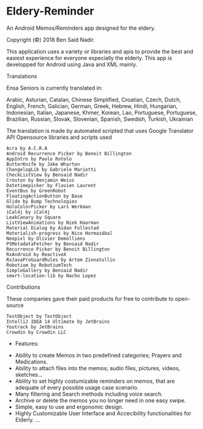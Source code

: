 # Eldery-Reminder

An Android Memos/Reminders app designed for the eldery.

 Copyright (©) 2018 Ben Said Nadir.

This application uses a variety or libraries and apis to provide the best and easiest experience for everyone especially the elderly. This app is developped for Android using Java and XML mainly.

Translations

Ensa Seniors is currently translated in:

Arabic, Asturian, Catalan, Chinese Simplified, Croatian, Czech, Dutch, English, French, Galician, German, Greek, Hebrew, Hindi, Hungarian, Indonesian, Italian, Japanese, Khmer, Korean, Lao, Portuguese, Portuguese, Brazilian, Russian, Slovak, Slovenian, Spanish, Swedish, Turkish, Ukrainian

The translation is made by automated scripted that uses Google Translator API
Opensource libraries and scripts used

    Acra by A.C.R.A
    Android Recurrence Picker by Benoit Billington
    AppIntro by Paolo Rotolo
    ButterKnife by Jake Wharton
    ChangelogLib by Gabriele Mariotti
    CheckListView by Bensaid Nadir
    Crouton by Benjamin Weiss
    Datetimepicker by Flavien Laurent
    EventBus by GreenRobot
    FloatingActionButton by Base
    Glide by Bump Technologies
    HoloColorPicker by Lars Werkman
    iCal4j by iCal4j
    LeakCanary by Square
    ListViewAnimations by Niek Haarman
    Material Dialog by Aidan Follestad
    Materialish-progress by Nico Hormazábal
    Neopixl by Olivier Demolliens
    PSMetadataFetcher by Bensaid Nadir
    Recurrence Picker by Benoit Billington
    RxAndroid by ReactiveX
    RxJavaProGuardRules by Artem Zinnatullin
    Robotium by RobotiumTech
    SimpleGallery by Bensaid Nadir
    smart-location-lib by Nacho Lopez

Contributions

These companies gave their paid products for free to contribute to open-source

    TestObject by TestObject
    IntelliJ IDEA 14 Ultimate by JetBrains
    Youtrack by JetBrains
    Crowdin by Crowdin LLC


* Features:
- Ability to create Memos in two predefined categories; Prayers and Medications.
- Ability to attach files into the memos; audio files, pictures, videos, sketches...
- Ability to set highly costumizable reminders on memos, that are adequate of every possible usage case scenario.
- Many filtering and Search methods including voice search.
- Archive or delete the memos you no longer need in one easy swipe.
- Simple, easy to use and ergonomic design. 
- Highly Customizable User Interface and Accecibility functionalities for Elderly.
...
